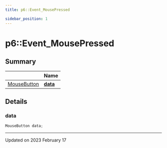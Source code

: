```yaml
---
title: p6::Event_MousePressed

sidebar_position: 1
---
```


# p6::Event_MousePressed







## Summary

|                | Name           |
| -------------- | -------------- |
| [MouseButton](/reference/Types/mouse_button) | **[data](/reference/Types/event___mouse_pressed#data)**  |

## Details


### data

```cpp
MouseButton data;
```


-------------------------------

Updated on 2023 February 17